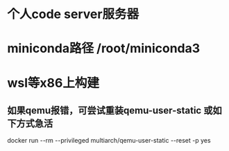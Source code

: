 # 个人code server服务器

# miniconda路径 /root/miniconda3


# wsl等x86上构建
## 如果qemu报错，可尝试重装qemu-user-static 或如下方式急活
docker run --rm --privileged multiarch/qemu-user-static --reset -p yes
